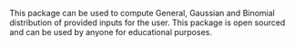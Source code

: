 This package can be used to compute General, Gaussian and Binomial distribution of provided inputs for the user. This package is open sourced and can be used by anyone for educational purposes.